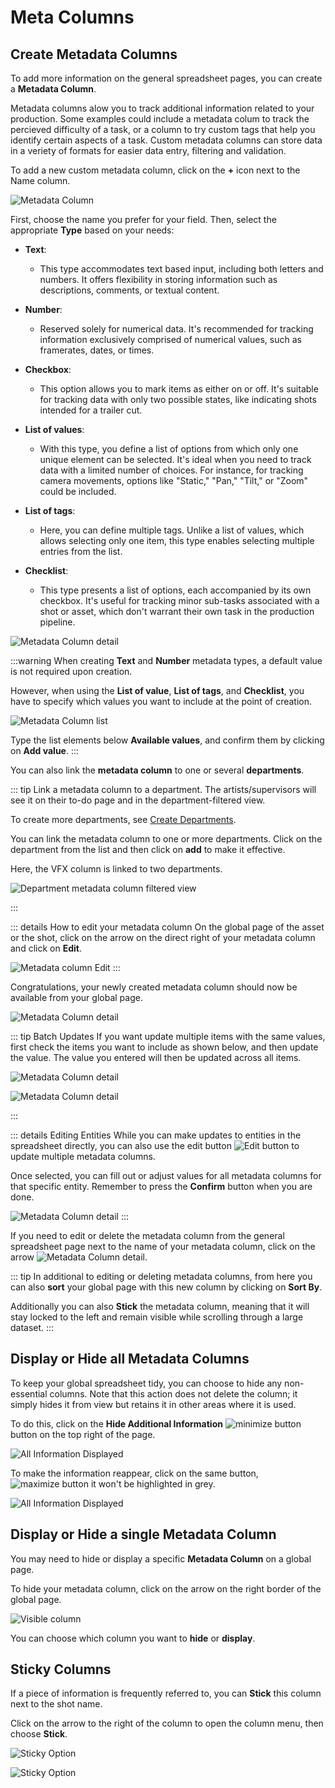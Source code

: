 # Meta Columns

## Create Metadata Columns

To add more information on the general spreadsheet pages, you can create a **Metadata Column**.

Metadata columns alow you to track additional information related to your production. Some examples could include a metadata colum to track the percieved difficulty of a task, or a column to try custom tags that help you identify certain aspects of a task. Custom metadata columns can store data in a veriety of formats for easier data entry, filtering and validation.

To add a new custom metadata column, click on the **+** icon next to the Name column.

![Metadata Column](../img/getting-started/add_column_custom.png)

First, choose the name you prefer for your field. Then, select the appropriate **Type** based on your needs:

- **Text**: 
  - This type accommodates text based input, including both letters and numbers. It offers flexibility in storing information such as descriptions, comments, or textual content.

- **Number**: 
  - Reserved solely for numerical data. It's recommended for tracking information exclusively comprised of numerical values, such as framerates, dates, or times.

- **Checkbox**: 
  - This option allows you to mark items as either on or off. It's suitable for tracking data with only two possible states, like indicating shots intended for a trailer cut.

- **List of values**: 
  - With this type, you define a list of options from which only one unique element can be selected. It's ideal when you need to track data with a limited number of choices. For instance, for tracking camera movements, options like "Static," "Pan," "Tilt," or "Zoom" could be included.

- **List of tags**: 
  - Here, you can define multiple tags. Unlike a list of values, which allows selecting only one item, this type enables selecting multiple entries from the list. 

- **Checklist**: 
  - This type presents a list of options, each accompanied by its own checkbox. It's useful for tracking minor sub-tasks associated with a shot or asset, which don't warrant their own task in the production pipeline.

![Metadata Column detail](../img/getting-started/custom_column_detail.png)

:::warning 
When creating **Text** and **Number** metadata types, a default value is not required upon creation.

However, when using the **List of value**, **List of tags**, and **Checklist**, you have to specify which values you want to include at the point of creation.

![Metadata Column list](../img/getting-started/custom_column_list.png)

Type the list elements below **Available values**, and confirm them by clicking on **Add value**.
:::

You can also link the **metadata column** to one or several **departments**.

::: tip
Link a metadata column to a department. The artists/supervisors will see it on their to-do page and in the department-filtered view.

To create more departments, see [Create Departments](../configure-kitsu/README.md#create-departments).

You can link the metadata column to one or more departments. Click on the department from the list and then click on **add** to make it effective.

Here, the VFX column is linked to two departments.

![Department metadata column filtered view](../img/getting-started/department_filtered_view_column.png)

:::

::: details How to edit your metadata column
On the global page of the asset or the shot, click on the arrow on the direct right of your metadata column and click on **Edit**.

![Metadata column Edit](../img/getting-started/custom_column_edit.png)
:::


Congratulations, your newly created metadata column should now be available from your global page.

![Metadata Column detail](../img/getting-started/custom_column_list_edit.png)

::: tip Batch Updates
If you want update multiple items with the same values, first check the items you want to include as shown below, and then update the value. The value you entered will then be updated across all items.

![Metadata Column detail](../img/getting-started/batch_edit_custom_column.png)

![Metadata Column detail](../img/getting-started/batch_edit_custom_column2.png)

:::

::: details Editing Entities
While you can make updates to entities in the spreadsheet directly, you can also use the edit button ![Edit button](../img/getting-started/edit_button.png) to update multiple metadata columns.

Once selected, you can fill out or adjust values for all metadata columns for that specific entity. Remember to press the **Confirm** button when you are done.

![Metadata Column detail](../img/getting-started/edit_asset_custom.png)
:::

If you need to edit or delete the metadata column from the general spreadsheet page next to the name of your metadata column, click on the arrow ![Metadata Column detail](../img/getting-started/arrow.png). 

::: tip
In additional to editing or deleting metadata columns, from here you can also **sort** your global page with this new column by clicking on **Sort By**.

Additionally you can also **Stick** the metadata column, meaning that it will stay locked to the left and remain visible while scrolling through a large dataset.
:::


## Display or Hide all Metadata Columns

To keep your global spreadsheet tidy, you can choose to hide any non-essential columns. Note that this action does not delete the column; it simply hides it from view but retains it in other areas where it is used.


To do this, click on the **Hide Additional Information**
![minimize button](../img/getting-started/maximize.png) button on the top right of the page.

![All Information Displayed](../img/getting-started/hide_extra_information1.png) 


To make the information reappear, click on the same button,
![maximize button](../img/getting-started/minimize.png) it won't be highlighted in grey.

![All Information Displayed](../img/getting-started/hide_extra_information2.png) 

## Display or Hide a single Metadata Column

You may need to hide or display a specific **Metadata Column** on a global page.

To hide your metadata column, click on the arrow on the right border of the global page.

![Visible column](../img/getting-started/visible_column.png)

You can choose which column you want to **hide** or **display**.




## Sticky Columns

If a piece of information is frequently referred to, you can **Stick** this column next to the shot name.

Click on the arrow to the right of the column to open the column menu, then choose **Stick**.

![Sticky Option](../img/getting-started/sticky.png)

![Sticky Option](../img/getting-started/sticky_example.png)


